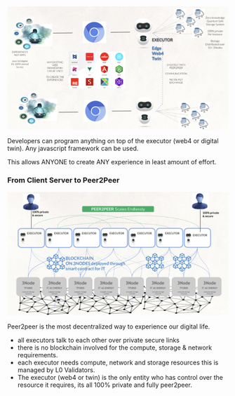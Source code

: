 
![](img/i4_arch1_.jpg)

Developers can program anything on top of the executor (web4 or digital twin). Any javascript framework can be used.

This allows ANYONE to create ANY experience in least amount of effort.


### From Client Server to Peer2Peer

![](img/peer2peer_executors_.jpg)

Peer2peer is the most decentralized way to experience our digital life.

- all executors talk to each other over private secure links
- there is no blockchain involved for the compute, storage & network requirements.
- each executor needs compute, network and storage resources this is managed by L0 Validators.
- The executor (web4 or twin) is the only entity who has control over the resource it requires, its all 100% private and fully peer2peer.
  